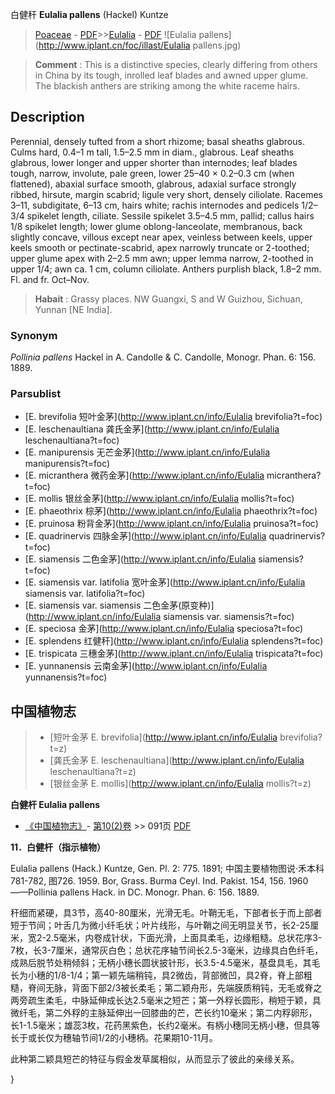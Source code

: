 白健秆 **Eulalia pallens** (Hackel) Kuntze

> [Poaceae](http://www.iplant.cn/info/Poaceae?t=foc) - [PDF](http://www.iplant.cn/foc/pdf/Poaceae.pdf)>>[Eulalia](http://www.iplant.cn/info/Eulalia?t=foc) - [PDF](http://www.iplant.cn/foc/pdf/Eulalia.pdf)
![Eulalia pallens](http://www.iplant.cn/foc/illast/Eulalia pallens.jpg)


> **Comment** : 
> This is a distinctive species, clearly differing from others in China by its tough, inrolled leaf blades and awned upper glume. The blackish anthers are striking among the white raceme hairs.

## Description

Perennial, densely tufted from a short rhizome; basal sheaths glabrous. Culms hard, 0.4–1 m tall, 1.5–2.5 mm in diam., glabrous. Leaf sheaths glabrous, lower longer and upper shorter than internodes; leaf blades tough, narrow, involute, pale green, lower 25–40 × 0.2–0.3 cm (when flattened), abaxial surface smooth, glabrous, adaxial surface strongly ribbed, hirsute, margin scabrid; ligule very short, densely ciliolate. Racemes 3–11, subdigitate, 6–13 cm, hairs white; rachis internodes and pedicels 1/2–3/4 spikelet length, ciliate. Sessile spikelet 3.5–4.5 mm, pallid; callus hairs 1/8 spikelet length; lower glume oblong-lanceolate, membranous, back slightly concave, villous except near apex, veinless between keels, upper keels smooth or pectinate-scabrid, apex narrowly truncate or 2-toothed; upper glume apex with 2–2.5 mm awn; upper lemma narrow, 2-toothed in upper 1/4; awn ca. 1 cm, column ciliolate. Anthers purplish black, 1.8–2 mm. Fl. and fr. Oct–Nov.


> **Habait** : 
> Grassy places. NW Guangxi, S and W Guizhou, Sichuan, Yunnan [NE India].

### Synonym
*Pollinia pallens* Hackel in A. Candolle & C. Candolle, Monogr. Phan. 6: 156. 1889.

### Parsublist

* [E.  brevifolia  短叶金茅](http://www.iplant.cn/info/Eulalia brevifolia?t=foc)
* [E.  leschenaultiana  龚氏金茅](http://www.iplant.cn/info/Eulalia leschenaultiana?t=foc)
* [E.  manipurensis  无芒金茅](http://www.iplant.cn/info/Eulalia manipurensis?t=foc)
* [E.  micranthera  微药金茅](http://www.iplant.cn/info/Eulalia micranthera?t=foc)
* [E.  mollis  银丝金茅](http://www.iplant.cn/info/Eulalia mollis?t=foc)
* [E.  phaeothrix  棕茅](http://www.iplant.cn/info/Eulalia phaeothrix?t=foc)
* [E.  pruinosa  粉背金茅](http://www.iplant.cn/info/Eulalia pruinosa?t=foc)
* [E.  quadrinervis  四脉金茅](http://www.iplant.cn/info/Eulalia quadrinervis?t=foc)
* [E.  siamensis  二色金茅](http://www.iplant.cn/info/Eulalia siamensis?t=foc)
* [E.  siamensis var. latifolia  宽叶金茅](http://www.iplant.cn/info/Eulalia siamensis var. latifolia?t=foc)
* [E.  siamensis var. siamensis  二色金茅(原变种)](http://www.iplant.cn/info/Eulalia siamensis var. siamensis?t=foc)
* [E.  speciosa  金茅](http://www.iplant.cn/info/Eulalia speciosa?t=foc)
* [E.  splendens  红健秆](http://www.iplant.cn/info/Eulalia splendens?t=foc)
* [E.  trispicata  三穗金茅](http://www.iplant.cn/info/Eulalia trispicata?t=foc)
* [E.  yunnanensis  云南金茅](http://www.iplant.cn/info/Eulalia yunnanensis?t=foc)

## 中国植物志

> * [短叶金茅  E.  brevifolia](http://www.iplant.cn/info/Eulalia brevifolia?t=z)
> * [龚氏金茅  E.  leschenaultiana](http://www.iplant.cn/info/Eulalia leschenaultiana?t=z)
> * [银丝金茅  E.  mollis](http://www.iplant.cn/info/Eulalia mollis?t=z)


**白健杆 Eulalia pallens**

* [《中国植物志》](http://www.iplant.cn/frps)- [第10(2)卷](http://www.iplant.cn/frps/vol/10(2)) >> 091页 [PDF](http://www.iplant.cn/frps/pdf/10(2)/091a.pdf)


**11．白健杆（指示植物）**

Eulalia pallens (Hack.) Kuntze, Gen. Pl. 2: 775. 1891; 中国主要植物图说·禾本科781-782, 图726. 1959. Bor, Grass. Burma Ceyl. Ind. Pakist. 154, 156. 1960——Pollinia pallens Hack. in DC. Monogr. Phan. 6: 156. 1889.

秆细而紧硬，具3节，高40-80厘米，光滑无毛。叶鞘无毛，下部者长于而上部者短于节间；叶舌几为微小纤毛状；叶片线形，与叶鞘之间无明显关节，长2-25厘米，宽2-2.5毫米，内卷成针状，下面光滑，上面具柔毛，边缘粗糙。总状花序3-7枚，长3-7厘米，通常灰白色；总状花序轴节间长2.5-3毫米，边缘具白色纤毛，成熟后脱节处稍倾斜；无柄小穗长圆状披针形，长3.5-4.5毫米，基盘具毛，其毛长为小穗的1/8-1/4；第一颖先端稍钝，具2微齿，背部微凹，具2脊，脊上部粗糙，脊间无脉，背面下部2/3被长柔毛；第二颖舟形，先端膜质稍钝，无毛或脊之两旁疏生柔毛，中脉延伸成长达2.5毫米之短芒；第一外稃长圆形，稍短于颖，具微纤毛，第二外稃的主脉延伸出一回膝曲的芒，芒长约10毫米；第二内稃卵形，长1-1.5毫米；雄蕊3枚，花药黑紫色，长约2毫米。有柄小穗同无柄小穗，但具等长于或长仅为穗轴节间1/2的小穗柄。花果期10-11月。

此种第二颖具短芒的特征与假金发草属相似，从而显示了彼此的亲缘关系。

}